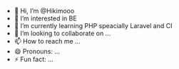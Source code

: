 - 👋 Hi, I’m @Hikimooo
- 👀 I’m interested in BE
- 🌱 I’m currently learning PHP speacially Laravel and CI
- 💞️ I’m looking to collaborate on ...
- 📫 How to reach me ...
- 😄 Pronouns: ...
- ⚡ Fun fact: ...

<!---
Hikimooo/Hikimooo is a ✨ special ✨ repository because its `README.md` (this file) appears on your GitHub profile.
You can click the Preview link to take a look at your changes.
--->
